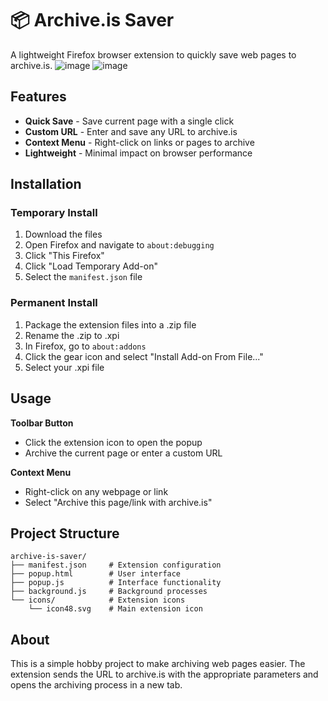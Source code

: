 # 📦 Archive.is Saver

A lightweight Firefox browser extension to quickly save web pages to archive.is.
![image](https://github.com/user-attachments/assets/01401414-ed2d-455c-86d8-6f6e781f7615) ![image](https://github.com/user-attachments/assets/989a6937-b38b-4ab0-9392-71531fc8bd1e)



## Features

- **Quick Save** - Save current page with a single click
- **Custom URL** - Enter and save any URL to archive.is 
- **Context Menu** - Right-click on links or pages to archive
- **Lightweight** - Minimal impact on browser performance

## Installation

### Temporary Install
1. Download the files
2. Open Firefox and navigate to `about:debugging`
3. Click "This Firefox"
4. Click "Load Temporary Add-on"
5. Select the `manifest.json` file

### Permanent Install
1. Package the extension files into a .zip file
2. Rename the .zip to .xpi
3. In Firefox, go to `about:addons`
4. Click the gear icon and select "Install Add-on From File..."
5. Select your .xpi file

## Usage

**Toolbar Button**
- Click the extension icon to open the popup
- Archive the current page or enter a custom URL

**Context Menu**
- Right-click on any webpage or link
- Select "Archive this page/link with archive.is"

## Project Structure

```
archive-is-saver/
├── manifest.json     # Extension configuration
├── popup.html        # User interface
├── popup.js          # Interface functionality
├── background.js     # Background processes
└── icons/            # Extension icons
    └── icon48.svg    # Main extension icon
```

## About

This is a simple hobby project to make archiving web pages easier. The extension sends the URL to archive.is with the appropriate parameters and opens the archiving process in a new tab.
